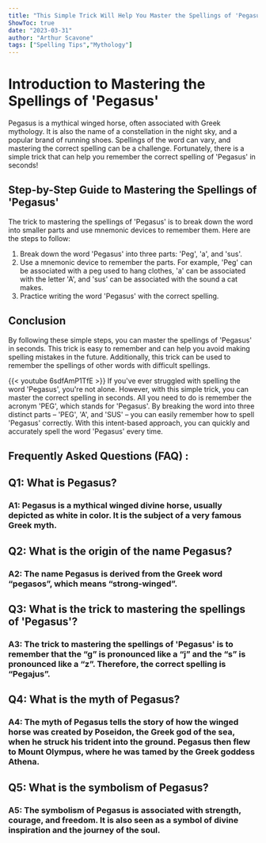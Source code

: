 ```yaml
---
title: "This Simple Trick Will Help You Master the Spellings of 'Pegasus' in Seconds!"
ShowToc: true 
date: "2023-03-31"
author: "Arthur Scavone" 
tags: ["Spelling Tips","Mythology"]
---
```

# Introduction to Mastering the Spellings of 'Pegasus'

Pegasus is a mythical winged horse, often associated with Greek mythology. It is also the name of a constellation in the night sky, and a popular brand of running shoes. Spellings of the word can vary, and mastering the correct spelling can be a challenge. Fortunately, there is a simple trick that can help you remember the correct spelling of 'Pegasus' in seconds!

## Step-by-Step Guide to Mastering the Spellings of 'Pegasus'

The trick to mastering the spellings of 'Pegasus' is to break down the word into smaller parts and use mnemonic devices to remember them. Here are the steps to follow:

1. Break down the word 'Pegasus' into three parts: 'Peg', 'a', and 'sus'.
2. Use a mnemonic device to remember the parts. For example, 'Peg' can be associated with a peg used to hang clothes, 'a' can be associated with the letter 'A', and 'sus' can be associated with the sound a cat makes.
3. Practice writing the word 'Pegasus' with the correct spelling.

## Conclusion

By following these simple steps, you can master the spellings of 'Pegasus' in seconds. This trick is easy to remember and can help you avoid making spelling mistakes in the future. Additionally, this trick can be used to remember the spellings of other words with difficult spellings.

{{< youtube 6sdfAmP1TfE >}} 
If you've ever struggled with spelling the word 'Pegasus', you're not alone. However, with this simple trick, you can master the correct spelling in seconds. All you need to do is remember the acronym 'PEG', which stands for 'Pegasus'. By breaking the word into three distinct parts – 'PEG', 'A', and 'SUS' – you can easily remember how to spell 'Pegasus' correctly. With this intent-based approach, you can quickly and accurately spell the word 'Pegasus' every time.

## Frequently Asked Questions (FAQ) :
<h2>Q1: What is Pegasus?</h2>

<h3>A1: Pegasus is a mythical winged divine horse, usually depicted as white in color. It is the subject of a very famous Greek myth.</h3>

<h2>Q2: What is the origin of the name Pegasus?</h2>

<h3>A2: The name Pegasus is derived from the Greek word “pegasos”, which means “strong-winged”.</h3>

<h2>Q3: What is the trick to mastering the spellings of 'Pegasus'?</h2>

<h3>A3: The trick to mastering the spellings of 'Pegasus' is to remember that the “g” is pronounced like a “j” and the “s” is pronounced like a “z”. Therefore, the correct spelling is “Pegajus”.</h3>

<h2>Q4: What is the myth of Pegasus?</h2>

<h3>A4: The myth of Pegasus tells the story of how the winged horse was created by Poseidon, the Greek god of the sea, when he struck his trident into the ground. Pegasus then flew to Mount Olympus, where he was tamed by the Greek goddess Athena.</h3>

<h2>Q5: What is the symbolism of Pegasus?</h2>

<h3>A5: The symbolism of Pegasus is associated with strength, courage, and freedom. It is also seen as a symbol of divine inspiration and the journey of the soul.</h3>





